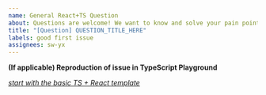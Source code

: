 ```yaml
---
name: General React+TS Question
about: Questions are welcome! We want to know and solve your pain points.
title: "[Question] QUESTION_TITLE_HERE"
labels: good first issue
assignees: sw-yx
---
```


**(If applicable) Reproduction of issue in TypeScript Playground**

_[start with the basic TS + React template](https://www.typescriptlang.org/play/?jsx=2&esModuleInterop=true&q=222#example/typescript-with-react)_

